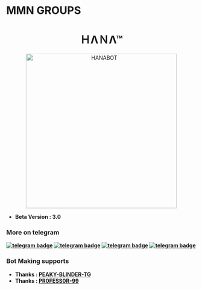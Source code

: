 # MMN GROUPS


<h1 align="center">ＨΛＮΛ™</h1>

<p align="center">
    <a href="https://telegram.me/MissHana_Msbot">
        <img src="https://telegra.ph/file/8834f67339c02cfec28cd.jpg" alt="HANABOT" border="0" height="410" width="400" alt="Hana Logo">
    </a>
</p><b>

- Beta Version : 3.0

### More on telegram
[![telegram badge](https://img.shields.io/badge/Message-MissHana_Msbot-30302f?style=flat&logo=telegram)](https://telegram.me/MissHana_Msbot)
[![telegram badge](https://img.shields.io/badge/GROUP-MLM_MOVIE_NIGHT-30302f?style=flat&logo=telegram)](https://t.me/NEW_MLM_HD_MOVES)
[![telegram badge](https://img.shields.io/badge/NEW_MOVIES-New_Movies-30302f?style=flat&logo=telegram)](https://t.me/MMN_ROKERS)
[![telegram badge](https://img.shields.io/badge/Updates-New_Updates-30302f?style=flat&logo=telegram)](https://t.me/mlm_movies_update)

### Bot Making supports
- Thanks : [PEAKY-BLINDER-TG](https://github.com/PEAKY-BLINDER-TG)
- Thanks : [PR0FESS0R-99](https://github.com/PR0FESS0R-99)
